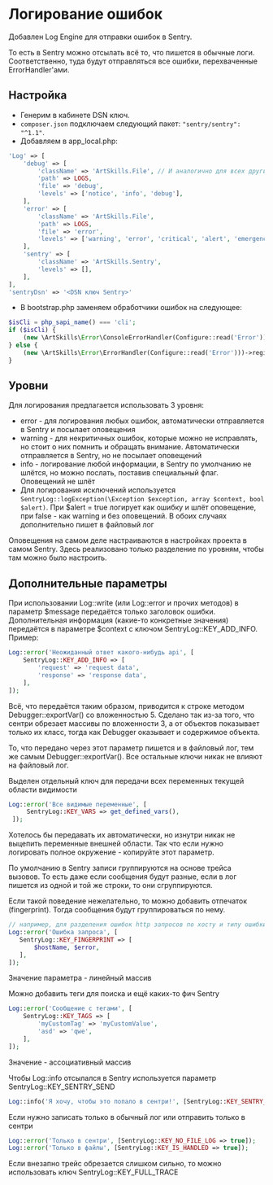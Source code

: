 # Логирование ошибок

Добавлен Log Engine для отправки ошибок в Sentry. 

То есть в Sentry можно отсылать всё то, что пишется в обычные логи. Соответственно, туда будут отправляться все ошибки, перехваченные ErrorHandler'ами.

## Настройка
* Генерим в кабинете DSN ключ.
* `composer.json` подключаем следующий пакет: `"sentry/sentry": "^1.1"`.
* Добавляем в app_local.php:
```php
'Log' => [
    'debug' => [
        'className' => 'ArtSkills.File', // И аналогично для всех других конфигов записи в файл
        'path' => LOGS,
        'file' => 'debug',
        'levels' => ['notice', 'info', 'debug'],
    ],
    'error' => [
        'className' => 'ArtSkills.File',
        'path' => LOGS,
        'file' => 'error',
        'levels' => ['warning', 'error', 'critical', 'alert', 'emergency'],
    ],
    'sentry' => [
        'className' => 'ArtSkills.Sentry',
        'levels' => [],
    ],
],
'sentryDsn' => '<DSN ключ Sentry>'
```
* В bootstrap.php заменяем обработчики ошибок на следующее:
```php
$isCli = php_sapi_name() === 'cli';
if ($isCli) {
	(new \ArtSkills\Error\ConsoleErrorHandler(Configure::read('Error')))->register();
} else {
	(new \ArtSkills\Error\ErrorHandler(Configure::read('Error')))->register();
}
```

## Уровни 
Для логирования предлагается использовать 3 уровня:
* error - для логирования любых ошибок, автоматически отправляется в Sentry и посылает оповещения
* warning - для некритичных ошибок, которые можно не исправлять, но стоит о них помнить и обращать внимание. Автоматически отправляется в Sentry, но не посылает оповещений
* info - логирование любой информации, в Sentry по умолчанию не шлётся, но можно послать, поставив специальный флаг. Оповещений не шлёт
* Для логирования исключений используется `SentryLog::logException(\Exception $exception, array $context, bool $alert)`. При $alert = true логирует как ошибку и шлёт оповещение, при false - как warning и без оповещений. В обоих случаях дополнительно пишет в файловый лог

Оповещения на самом деле настраиваются в настройках проекта в самом Sentry. Здесь реализовано только разделение по уровням, чтобы там можно было настроить.

## Дополнительные параметры
При использовании Log::write (или Log::error и прочих методов) в параметр $message передаётся только заголовок ошибки. Дополнительная информация (какие-то конкретные значения) передаётся в параметре $context с ключом SentryLog::KEY_ADD_INFO.
Пример:
 ```php
 Log::error('Неожиданный ответ какого-нибудь api', [
     SentryLog::KEY_ADD_INFO => [
         'request' => 'request data',
         'response' => 'response data',
     ],
 ]);
 ```
 
 Всё, что передаётся таким образом, приводится к строке методом Debugger::exportVar() со вложенностью 5. Сделано так из-за того, что сентри обрезает массивы по вложенности 3, а от объектов показывает только их класс, тогда как Debugger оказывает и содержимое объекта.
 
 То, что передано через этот параметр пишется и в файловый лог, тем же самым Debugger::exportVar().
 Все остальные ключи никак не влияют на файловый лог.
 
 Выделен отдельный ключ для передачи всех переменных текущей области видимости
 ```php
 Log::error('Все видимые переменные', [
      SentryLog::KEY_VARS => get_defined_vars(),
  ]);
 ```
 Хотелось бы передавать их автоматически, но изнутри никак не выцепить переменные внешней области. Так что если нужно логировать полное окружение - копируйте этот параметр.
 
 По умолчанию в Sentry записи группируются на основе трейса вызовов. То есть даже если сообщения будут разные, если в лог пишется из одной и той же строки, то они сгруппируются.
  
 Если такой поведение нежелательно, то можно добавить отпечаток (fingerprint). Тогда сообщения будут группироваться по нему.
 ```php
 // например, для разделения ошибок http запросов по хосту и типу ошибки
 Log::error('Ошибка запроса', [
    SentryLog::KEY_FINGERPRINT => [
        $hostName, $error,
    ],
 ]);
 ```
 Значение параметра - линейный массив
 
 Можно добавить теги для поиска и ещё каких-то фич Sentry
```php
Log::error('Сообщение с тегами', [
    SentryLog::KEY_TAGS => [
        'myCustomTag' => 'myCustomValue',
        'asd' => 'qwe',
    ],
]);
```
Значение - ассоциативный массив
 
 
 Чтобы Log::info отсылался в Sentry используется параметр SentryLog::KEY_SENTRY_SEND
 ```php
 Log::info('Я хочу, чтобы это попало в сентри!', [SentryLog::KEY_SENTRY_SEND => true]);
 ```
 
 Если нужно записать только в обычный лог или отправить только в сентри
 ```php
 Log::error('Только в сентри', [SentryLog::KEY_NO_FILE_LOG => true]);
 Log::error('Только в файлы', [SentryLog::KEY_IS_HANDLED => true]);
 ```
 
 Если внезапно трейс обрезается слишком сильно, то можно использовать ключ SentryLog::KEY_FULL_TRACE

